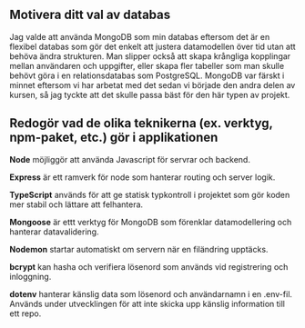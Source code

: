 

## Motivera ditt val av databas
Jag valde att använda MongoDB som min databas eftersom det är en flexibel databas som gör det enkelt att justera datamodellen över tid utan att behöva ändra strukturen. Man slipper också att skapa krångliga kopplingar mellan användaren och uppgifter, eller skapa fler tabeller som man skulle behövt göra i en relationsdatabas som PostgreSQL. MongoDB var färskt i minnet eftersom vi har arbetat med det sedan vi började den andra delen av kursen, så jag tyckte att det skulle passa bäst för den här typen av projekt.

## Redogör vad de olika teknikerna (ex. verktyg, npm-paket, etc.) gör i applikationen

**Node** möjliggör att använda Javascript för servrar och backend.

**Express** är ett ramverk för node som hanterar routing och server logik.

**TypeScript** används för att ge statisk typkontroll i projektet som gör koden mer stabil och lättare att felhantera.

**Mongoose** är ettt verktyg för MongoDB som förenklar datamodellering och hanterar datavalidering.

**Nodemon** startar automatiskt om servern när en filändring upptäcks.

**bcrypt** kan hasha och verifiera lösenord som används vid registrering och inloggning.

**dotenv** hanterar känslig data som lösenord och användarnamn i en .env-fil. Används under utvecklingen för att inte skicka upp känslig information till ett repo.